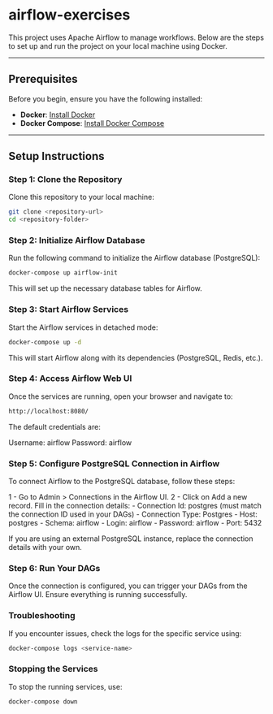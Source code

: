 # airflow-exercises

This project uses Apache Airflow to manage workflows. Below are the steps to set up and run the project on your local machine using Docker.

---

## Prerequisites

Before you begin, ensure you have the following installed:

- **Docker**: [Install Docker](https://docs.docker.com/get-docker/)
- **Docker Compose**: [Install Docker Compose](https://docs.docker.com/compose/install/)

---

## Setup Instructions

### Step 1: Clone the Repository

Clone this repository to your local machine:

```bash
git clone <repository-url>
cd <repository-folder>
```

### Step 2: Initialize Airflow Database
Run the following command to initialize the Airflow database (PostgreSQL):
``` bash 
docker-compose up airflow-init
```
This will set up the necessary database tables for Airflow.

### Step 3: Start Airflow Services
Start the Airflow services in detached mode:

``` bash 
docker-compose up -d
```
This will start Airflow along with its dependencies (PostgreSQL, Redis, etc.).

### Step 4: Access Airflow Web UI
Once the services are running, open your browser and navigate to:

``` bash 
http://localhost:8080/
```
The default credentials are:

Username: airflow
Password: airflow

### Step 5: Configure PostgreSQL Connection in Airflow
To connect Airflow to the PostgreSQL database, follow these steps:

1 - Go to Admin > Connections in the Airflow UI.
2 - Click on Add a new record.
Fill in the connection details:
    - Connection Id: postgres (must match the connection ID used in your DAGs)
    - Connection Type: Postgres
    - Host: postgres
    - Schema: airflow
    - Login: airflow
    - Password: airflow
    - Port: 5432

If you are using an external PostgreSQL instance, replace the connection details with your own.

### Step 6: Run Your DAGs
Once the connection is configured, you can trigger your DAGs from the Airflow UI. Ensure everything is running successfully.

### Troubleshooting
If you encounter issues, check the logs for the specific service using:

``` bash 
docker-compose logs <service-name>
```

### Stopping the Services

To stop the running services, use:

``` bash 
docker-compose down
```



